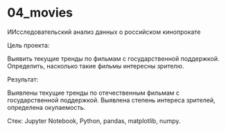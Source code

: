 # 04_movies
ИИсследовательский анализ данных о российском кинопрокате


Цель проекта: 

Выявить текущие тренды по фильмам с государственной поддержкой. Определить, насколько такие фильмы интересны зрителю. 


Результат: 

Выявлены текущие тренды по отечественным фильмам с государственной поддержкой. Выявлена степень интереса зрителей, определена окупаемость. 

Стек: Jupyter Notebook, Python, pandas, matplotlib, numpy.
